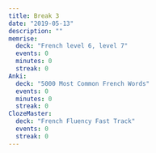 ```yaml
---
title: Break 3
date: "2019-05-13"
description: ""
memrise:
  deck: "French level 6, level 7"
  events: 0
  minutes: 0
  streak: 0
Anki:
  deck: "5000 Most Common French Words"
  events: 0
  minutes: 0
  streak: 0
ClozeMaster:
  deck: "French Fluency Fast Track"
  events: 0
  streak: 0
---
```

